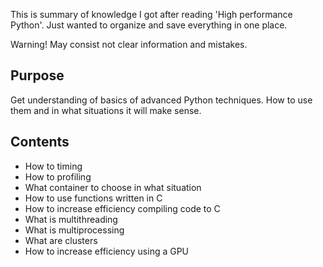 This is summary of knowledge I got after reading 'High performance Python'. Just wanted to organize and save everything in one place.

Warning! May consist not clear information and mistakes. 

## Purpose
Get understanding of basics of advanced Python techniques. How to use them and in what situations it will make sense.

## Сontents
* How to timing
* How to profiling
* What container to choose in what situation
* How to use functions written in C
* How to increase efficiency compiling code to C
* What is multithreading
* What is multiprocessing
* What are clusters
* How to increase efficiency using a GPU

